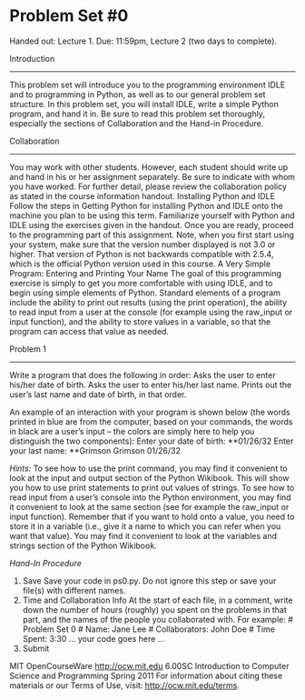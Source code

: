 ﻿Problem Set #0
==============
Handed out: Lecture 1. Due: 11:59pm, Lecture 2 (two days to complete).

Introduction
____________
This problem set will introduce you to the programming environment IDLE and to programming in Python, as well as to our general problem set structure. In this problem set, you will install IDLE, write a simple Python program, and hand it in. Be sure to read this problem set thoroughly, especially the sections of Collaboration and the Hand-in Procedure.

Collaboration
_____________
You may work with other students. However, each student should write up and hand in his or her assignment separately. Be sure to indicate with whom you have worked. For further detail, please review the collaboration policy as stated in the course information handout.
Installing Python and IDLE
Follow the steps in Getting Python for installing Python and IDLE onto the machine you plan to be using this term.
Familiarize yourself with Python and IDLE using the exercises given in the handout. Once you are ready, proceed to the programming part of this assignment.
Note, when you first start using your system, make sure that the version number displayed is not 3.0 or higher. That version of Python is not backwards compatible with 2.5.4, which is the official Python version used in this course.
A Very Simple Program: Entering and Printing Your Name
The goal of this programming exercise is simply to get you more comfortable with using IDLE, and to begin using simple elements of Python. Standard elements of a program include the ability to print out results (using the print operation), the ability to read input from a user at the console (for example using the raw_input or input function), and the ability to store values in a variable, so that the program can access that value as needed.

Problem 1
_________
Write a program that does the following in order: Asks the user to enter his/her date of birth. Asks the user to enter his/her last name. Prints out the user’s last name and date of birth, in that order.


An example of an interaction with your program is shown below (the words printed in blue are from the computer, based on your commands, the words in black are a user’s input – the colors are simply here to help you distinguish the two components):
Enter your date of birth: **01/26/32 Enter your last name: **Grimson Grimson 01/26/32

*Hints:*
To see how to use the print command, you may find it convenient to look at the input and output section of the Python Wikibook. This will show you how to use print statements to print out values of strings.
To see how to read input from a user’s console into the Python environment, you may find it convenient to look at the same section (see for example the raw_input or input function).
Remember that if you want to hold onto a value, you need to store it in a variable (i.e., give it a name to which you can refer when you want that value). You may find it convenient to look at the variables and strings section of the Python Wikibook.

*Hand-In Procedure*
1. Save
Save your code in ps0.py. Do not ignore this step or save your file(s) with different names.
2. Time and Collaboration Info
At the start of each file, in a comment, write down the number of hours (roughly) you spent on the problems in that part, and the names of the people you collaborated with.
For example: # Problem Set 0 # Name: Jane Lee # Collaborators: John Doe # Time Spent: 3:30
... your code goes here ...
3. Submit

MIT OpenCourseWare http://ocw.mit.edu
6.00SC Introduction to Computer Science and Programming Spring 2011
For information about citing these materials or our Terms of Use, visit: http://ocw.mit.edu/terms.
